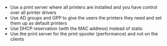 * Use a print server where all printers are installed and you have control over all printer drivers
* Use AD groups and GPP to give the users the printers they need and set them up as default printers
* Use DHCP reservation (with the MAC address) instead of static
* Use the print server for the print spooler (performance) and not on the clients
